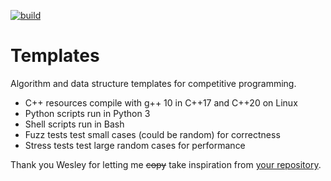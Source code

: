 [![build](https://github.com/crackersamdjam/Templates/actions/workflows/build.yml/badge.svg)](https://github.com/crackersamdjam/Templates/actions/workflows/build.yml)

# Templates

Algorithm and data structure templates for competitive programming.

- C++ resources compile with g++ 10 in C++17 and C++20 on Linux
- Python scripts run in Python 3
- Shell scripts run in Bash
- Fuzz tests test small cases (could be random) for correctness
- Stress tests test large random cases for performance

Thank you Wesley for letting me ~~copy~~ take inspiration from [your repository](https://github.com/wesley-a-leung/Resources).